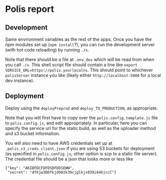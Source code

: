 # Polis report

## Development

Same environment variables as the rest of the apps.
Once you have the npm modules set up (`npm install`?), you can run the development server (with hot code reloading) by running `./x`.

Note that there should be a file at `.env_dev` which will be read from when you call `./x`.
This shell script file should contain a line like `export SERVICE_URL=https://polis.yourlocalns`.
This should point to whichever `polisServer` instance you like (likely either `http://localhost:5000` for a local dev instance).

## Deployment

Deploy using the `deployPreprod` and `deploy_TO_PRODUCTION`, as appropriate.

Note that you will first have to copy over the `polis.config.template.js` file to `polis.config.js`, and edit appropriately.
In particular, here you can specify the service url for the static build, as well as the uploader method and s3 bucket information.

You will also need to have AWS credentials set up at `.polis_s3_creds_client.json` if you are using S3 buckets for deployment (as specified in `polis.config.js`; other option is scp to a static file server).
The credential file should be a json that looks more or less like

```
{"key": "AKIDFDCFDFDSDFDDSEWW",
 "secret": "dfkjw3DDfkjd902k39cjglkjs039i84kjccC"}
```

